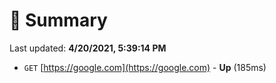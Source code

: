 # 📖 Summary
Last updated: **4/20/2021, 5:39:14 PM**

- `GET` [https://google.com](https://google.com) - **Up** (185ms)
